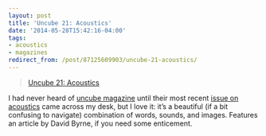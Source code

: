 ```yaml
---
layout: post 
title: 'Uncube 21: Acoustics' 
date: '2014-05-28T15:42:16-04:00' 
tags: 
- acoustics 
- magazines 
redirect_from: /post/87125609903/uncube-21-acoustics/
--- 
```


> [Uncube 21: Acoustics](http://www.uncubemagazine.com/magazine-21-12784433.html#!/page1)

I had never heard of [uncube magazine](http://www.uncubemagazine.com/index.html) until their most recent [issue on acoustics](http://www.uncubemagazine.com/magazine-21-12784433.html#!/page1) came across my desk, but I love it: it’s a beautiful (if a bit confusing to navigate) combination of words, sounds, and images. Features an article by David Byrne, if you need some enticement.

